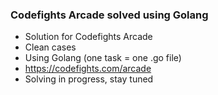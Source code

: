 ### Codefights Arcade solved using Golang ###

* Solution for Codefights Arcade
* Clean cases
* Using Golang (one task = one .go file)
* https://codefights.com/arcade
* Solving in progress, stay tuned